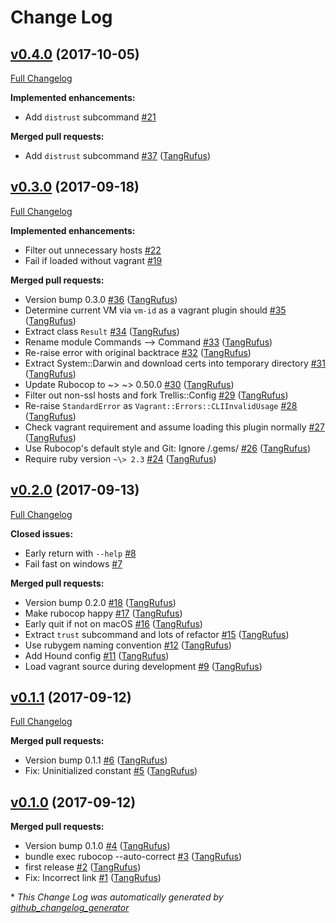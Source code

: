 # Change Log

## [v0.4.0](https://github.com/TypistTech/vagrant-trellis-cert/tree/v0.4.0) (2017-10-05)
[Full Changelog](https://github.com/TypistTech/vagrant-trellis-cert/compare/v0.3.0...v0.4.0)

**Implemented enhancements:**

- Add `distrust` subcommand [\#21](https://github.com/TypistTech/vagrant-trellis-cert/issues/21)

**Merged pull requests:**

- Add `distrust` subcommand [\#37](https://github.com/TypistTech/vagrant-trellis-cert/pull/37) ([TangRufus](https://github.com/TangRufus))

## [v0.3.0](https://github.com/TypistTech/vagrant-trellis-cert/tree/v0.3.0) (2017-09-18)
[Full Changelog](https://github.com/TypistTech/vagrant-trellis-cert/compare/v0.2.0...v0.3.0)

**Implemented enhancements:**

- Filter out unnecessary hosts [\#22](https://github.com/TypistTech/vagrant-trellis-cert/issues/22)
- Fail if loaded without vagrant [\#19](https://github.com/TypistTech/vagrant-trellis-cert/issues/19)

**Merged pull requests:**

- Version bump 0.3.0 [\#36](https://github.com/TypistTech/vagrant-trellis-cert/pull/36) ([TangRufus](https://github.com/TangRufus))
- Determine current VM via `vm-id` as a vagrant plugin should [\#35](https://github.com/TypistTech/vagrant-trellis-cert/pull/35) ([TangRufus](https://github.com/TangRufus))
- Extract class `Result` [\#34](https://github.com/TypistTech/vagrant-trellis-cert/pull/34) ([TangRufus](https://github.com/TangRufus))
- Rename module Commands --\> Command [\#33](https://github.com/TypistTech/vagrant-trellis-cert/pull/33) ([TangRufus](https://github.com/TangRufus))
- Re-raise error with original backtrace [\#32](https://github.com/TypistTech/vagrant-trellis-cert/pull/32) ([TangRufus](https://github.com/TangRufus))
- Extract System::Darwin and download certs into temporary directory [\#31](https://github.com/TypistTech/vagrant-trellis-cert/pull/31) ([TangRufus](https://github.com/TangRufus))
- Update Rubocop to ~\> ~\> 0.50.0 [\#30](https://github.com/TypistTech/vagrant-trellis-cert/pull/30) ([TangRufus](https://github.com/TangRufus))
- Filter out non-ssl hosts and fork Trellis::Config [\#29](https://github.com/TypistTech/vagrant-trellis-cert/pull/29) ([TangRufus](https://github.com/TangRufus))
- Re-raise `StandardError` as `Vagrant::Errors::CLIInvalidUsage` [\#28](https://github.com/TypistTech/vagrant-trellis-cert/pull/28) ([TangRufus](https://github.com/TangRufus))
- Check vagrant requirement and assume loading this plugin normally [\#27](https://github.com/TypistTech/vagrant-trellis-cert/pull/27) ([TangRufus](https://github.com/TangRufus))
- Use Rubocop's default style and Git: Ignore /.gems/ [\#26](https://github.com/TypistTech/vagrant-trellis-cert/pull/26) ([TangRufus](https://github.com/TangRufus))
- Require ruby version `~\> 2.3` [\#24](https://github.com/TypistTech/vagrant-trellis-cert/pull/24) ([TangRufus](https://github.com/TangRufus))

## [v0.2.0](https://github.com/TypistTech/vagrant-trellis-cert/tree/v0.2.0) (2017-09-13)
[Full Changelog](https://github.com/TypistTech/vagrant-trellis-cert/compare/v0.1.1...v0.2.0)

**Closed issues:**

- Early return with `--help` [\#8](https://github.com/TypistTech/vagrant-trellis-cert/issues/8)
- Fail fast on windows [\#7](https://github.com/TypistTech/vagrant-trellis-cert/issues/7)

**Merged pull requests:**

- Version bump 0.2.0 [\#18](https://github.com/TypistTech/vagrant-trellis-cert/pull/18) ([TangRufus](https://github.com/TangRufus))
- Make rubocop happy [\#17](https://github.com/TypistTech/vagrant-trellis-cert/pull/17) ([TangRufus](https://github.com/TangRufus))
- Early quit if not on macOS [\#16](https://github.com/TypistTech/vagrant-trellis-cert/pull/16) ([TangRufus](https://github.com/TangRufus))
- Extract `trust` subcommand and lots of refactor [\#15](https://github.com/TypistTech/vagrant-trellis-cert/pull/15) ([TangRufus](https://github.com/TangRufus))
- Use rubygem naming convention [\#12](https://github.com/TypistTech/vagrant-trellis-cert/pull/12) ([TangRufus](https://github.com/TangRufus))
- Add Hound config [\#11](https://github.com/TypistTech/vagrant-trellis-cert/pull/11) ([TangRufus](https://github.com/TangRufus))
- Load vagrant source during development [\#9](https://github.com/TypistTech/vagrant-trellis-cert/pull/9) ([TangRufus](https://github.com/TangRufus))

## [v0.1.1](https://github.com/TypistTech/vagrant-trellis-cert/tree/v0.1.1) (2017-09-12)
[Full Changelog](https://github.com/TypistTech/vagrant-trellis-cert/compare/v0.1.0...v0.1.1)

**Merged pull requests:**

- Version bump 0.1.1 [\#6](https://github.com/TypistTech/vagrant-trellis-cert/pull/6) ([TangRufus](https://github.com/TangRufus))
- Fix: Uninitialized constant [\#5](https://github.com/TypistTech/vagrant-trellis-cert/pull/5) ([TangRufus](https://github.com/TangRufus))

## [v0.1.0](https://github.com/TypistTech/vagrant-trellis-cert/tree/v0.1.0) (2017-09-12)
**Merged pull requests:**

- Version bump 0.1.0 [\#4](https://github.com/TypistTech/vagrant-trellis-cert/pull/4) ([TangRufus](https://github.com/TangRufus))
- bundle exec rubocop --auto-correct [\#3](https://github.com/TypistTech/vagrant-trellis-cert/pull/3) ([TangRufus](https://github.com/TangRufus))
- first release [\#2](https://github.com/TypistTech/vagrant-trellis-cert/pull/2) ([TangRufus](https://github.com/TangRufus))
- Fix: Incorrect link [\#1](https://github.com/TypistTech/vagrant-trellis-cert/pull/1) ([TangRufus](https://github.com/TangRufus))



\* *This Change Log was automatically generated by [github_changelog_generator](https://github.com/skywinder/Github-Changelog-Generator)*